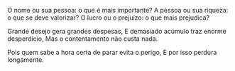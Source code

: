 O nome ou sua pessoa: o que é mais importante?
A pessoa ou sua riqueza: o que se deve valorizar?
O lucro ou o prejuízo: o que mais prejudica?

Grande desejo gera grandes despesas,
E demasiado acúmulo traz enorme desperdício,
Mas o contentamento não custa nada.

Pois quem sabe a hora certa de parar evita o perigo,
E por isso perdura longamente.